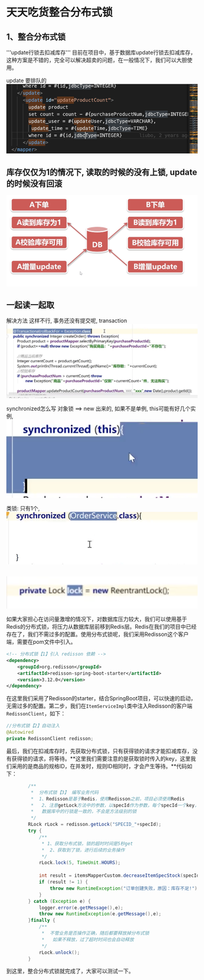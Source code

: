 # 天天吃货整合分布式锁

## 1、整合分布式锁
'''update行锁去扣减库存'''
目前在项目中，基于数据库update行锁去扣减库存，这种方案是不错的，完全可以解决超卖的问题，在一般情况下，我们可以大胆使用。

update 要排队的
![picture 1](images/b555cd6f369159b0a3f5e7699755c18adfe0d9383ae01c4d7081db5ff58b731e.png)  


## 库存仅仅为1的情况下, 读取的时候的没有上锁, update的时候没有回滚
![picture 2](images/b2f346d19da575f5a06a82017b798df32ed6b4eca9bb2b1cd167a04c3afde040.png)  

## 一起读一起取
解决方法 这样不行, 事务还没有提交呢, transaction
![picture 3](images/c91b883b2a7328b4252de74243bd2f4f752262a4c68f3ce71cbc836b5abb9b0f.png)  

synchronized怎么写
对象锁 ==> new 出来的, 如果不是单例, this可能有好几个实例, 
![picture 4](images/1142dde2f87ff72efedb6518cf7159a5a91547a68f74e8a894d4f68596687a27.png)  

类锁: 只有1个, 
![picture 5](images/712ddd86849394cda2c38834081f7caabf5126a4f73a107bd7a11015c0098680.png)  

## 
![picture 6](images/6ffaa9333bc84cafd5ca11b907334234dc610f218752645b0539138749015b65.png)  


如果大家担心在访问量激增的情况下，对数据库压力较大，我们可以使用基于Redis的分布式锁，将压力从数据库层前移到Redis层。Redis在我们的项目中已经存在了，我们不需过多的配置。使用分布式锁呢，我们采用Redisson这个客户端，需要在pom文件中引入。

```xml
<!-- 分布式锁【1】引入 redisson 依赖 -->
<dependency>
    <groupId>org.redisson</groupId>
    <artifactId>redisson-spring-boot-starter</artifactId>
    <version>3.12.0</version>
</dependency>
```

在这里我们采用了Redisson的starter，结合SpringBoot项目，可以快速的启动，无需过多的配置。第二步，我们在`ItemServiceImpl`类中注入Redisson的客户端`RedissonClient`，如下：

```java
//分布式锁【2】自动注入
@Autowired
private RedissonClient redisson;
```

最后，我们在扣减库存时，先获取分布式锁，只有获得锁的请求才能扣减库存，没有获得锁的请求，将等待。**这里我们需要注意的是获取锁时传入的key，这里我们采用的是商品的规格ID，在并发时，规则ID相同时，才会产生等待。**代码如下：

```java
		/**
         *  分布式锁【3】 编写业务代码
         *  1、Redisson是基于Redis，使用Redisson之前，项目必须使用Redis
         *   2、注意getLock方法中的参数，以specId作为参数，每个specId一个key，和
         *   数据库中的行锁是一致的，不会是方法级别的锁
         */
        RLock rLock = redisson.getLock("SPECID_"+specId);
        try {
            /**
             * 1、获取分布式锁，锁的超时时间是5秒get
             *  2、获取到了锁，进行后续的业务操作
             */
            rLock.lock(5, TimeUnit.HOURS);

            int result = itemsMapperCustom.decreaseItemSpecStock(specId, buyCounts);
            if (result != 1) {
                throw new RuntimeException("订单创建失败，原因：库存不足!");
            }
        } catch (Exception e) {
            logger.error(e.getMessage(),e);
            throw new RuntimeException(e.getMessage(),e);
        }finally {
            /**
             *  不管业务是否操作正确，随后都要释放掉分布式锁
             *   如果不释放，过了超时时间也会自动释放
             */
            rLock.unlock();
        }
```

到这里，整合分布式锁就完成了，大家可以测试一下。